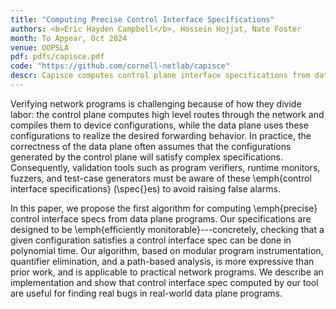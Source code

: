 ```yaml
---
title: "Computing Precise Control Interface Specifications"
authors: <b>Eric Hayden Campbell</b>, Hossein Hojjat, Nate Foster
month: To Appear, Oct 2024
venue: OOPSLA
pdf: pdfs/capisce.pdf
code: "https://github.com/cornell-netlab/capisce"
descr: Capisce computes control plane interface specifications from data plane programs
---
```


Verifying network programs is challenging because of how they divide
labor: the control plane computes high level routes through the
network and compiles them to device configurations, while the data
plane uses these configurations to realize the desired forwarding
behavior. In practice, the correctness of the data plane often assumes
that the configurations generated by the control plane will satisfy
complex specifications. Consequently, validation tools such as program
verifiers, runtime monitors, fuzzers, and test-case generators must be
aware of these \emph{control interface specifications} (\spec{}es) to
avoid raising false alarms.
    
In this paper, we propose the first algorithm for computing
\emph{precise} control interface specs from data plane programs.  Our
specifications are designed to be \emph{efficiently
monitorable}---concretely, checking that a given configuration
satisfies a control interface spec can be done in polynomial time. Our algorithm,
based on modular program instrumentation, quantifier elimination, and
a path-based analysis, is more expressive than prior work, and is
applicable to practical network programs. We describe an implementation
and show that control interface spec computed by our tool are useful for finding
real bugs in real-world data plane programs.
